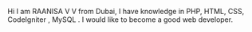 Hi I am RAANISA V V from Dubai, I have knowledge in PHP, HTML, CSS, CodeIgniter , MySQL . I would like to become a good web developer.
